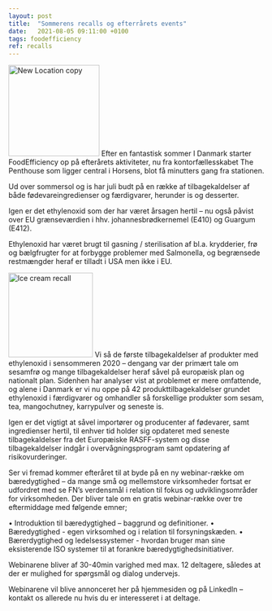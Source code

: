```yaml
---
layout: post
title:  "Sommerens recalls og efterrårets events"
date:   2021-08-05 09:11:00 +0100
tags: foodefficiency
ref: recalls
---
```


<img width="179" alt="New Location copy" src="https://user-images.githubusercontent.com/75361000/128473618-c82e7ecd-ef04-4e27-a3ae-e06001a70102.png#pull-right">
Efter en fantastisk sommer I Danmark starter FoodEfficiency op på efterårets aktiviteter, nu fra kontorfællesskabet The Penthouse som ligger central i Horsens, blot få minutters gang fra stationen. 

Ud over sommersol og is har juli budt på en række af tilbagekaldelser af både fødevareingredienser og færdigvarer, herunder is og desserter. 

Igen er det ethylenoxid som der har været årsagen hertil – nu også påvist over EU grænseværdien i hhv. johannesbrødkernemel (E410) og Guargum (E412). 

Ethylenoxid har været brugt til gasning / sterilisation af bl.a. krydderier, frø og bælgfrugter for at forbygge problemer med Salmonella, og begrænsede restmængder heraf er tilladt i USA men ikke i EU. 

<img width="166" alt="Ice cream recall" src="https://user-images.githubusercontent.com/75361000/128315846-be0054ff-aca2-4726-94f7-8e57c90794fb.png#pull-right">
Vi så de første tilbagekaldelser af produkter med ethylenoxid i sensommeren 2020 – dengang var der primært tale om sesamfrø og mange tilbagekaldelser heraf såvel på europæisk plan og nationalt plan. 
Sidenhen har analyser vist at problemet er mere omfattende, og alene i Danmark er vi nu oppe på 42 produkttilbagekaldelser grundet ethylenoxid i færdigvarer og omhandler så forskellige produkter som sesam, tea, mangochutney, karrypulver og seneste is. 

Igen er det vigtigt at såvel importører og producenter af fødevarer, samt ingredienser hertil, til enhver tid holder sig opdateret med seneste tilbagekaldelser fra det Europæiske RASFF-system og disse tilbagekaldelser indgår i overvågningsprogram samt opdatering af risikovurderinger. 

Ser vi fremad kommer efteråret til at byde på en ny webinar-række om bæredygtighed – da mange små og mellemstore virksomheder fortsat er udfordret med se FN’s verdensmål i relation til fokus og udviklingsområder for virksomheden. Der bliver tale om en gratis webinar-række over tre eftermiddage med følgende emner;

•	Introduktion til bæredygtighed – baggrund og definitioner.
•	Bæredygtighed - egen virksomhed og i relation til forsyningskæden. 
•	Bærerdygtighed og ledelsessystemer - hvordan bruger man sine eksisterende ISO systemer til at forankre bæredygtighedsinitiativer.

Webinarene bliver af 30-40min varighed med max. 12 deltagere, således at der er mulighed for spørgsmål og dialog undervejs.

Webinarene vil blive annonceret her på hjemmesiden og på LinkedIn – kontakt os allerede nu hvis du er interesseret i at deltage. 

